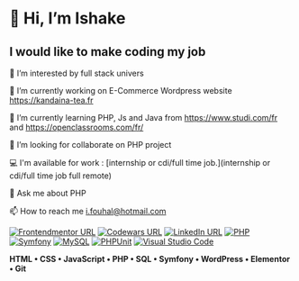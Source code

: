 # 👋 Hi, I’m Ishake

## I would like to make coding my job

👀 I’m interested by full stack univers

🔭 I’m currently working on E-Commerce Wordpress website https://kandaina-tea.fr 

🌱 I’m currently learning PHP, Js and Java from https://www.studi.com/fr and https://openclassrooms.com/fr/

👯 I’m looking for collaborate on PHP project

💻 I'm available for work : [internship or cdi/full time job.](internship or cdi/full time job full remote)

💬 Ask me about PHP

📫 How to reach me i.fouhal@hotmail.com

[![Frontendmentor URL](https://img.shields.io/badge/Frontend%20Mentor-89bf54?style=for-the-badge&logo=frontendmentor&logoColor=white)](https://www.frontendmentor.io/profile/if-web-dev)
[![Codewars URL](https://img.shields.io/badge/Codewars-critical?style=for-the-badge&logo=codewars&logoColor=white)](https://www.codewars.com/users/IfWebDev)
[![LinkedIn URL](https://img.shields.io/badge/linkedin-0a66c2?style=for-the-badge&logo=linkedin&logoColor=white)](https://www.codewars.com/users/IfWebDev)
[![PHP](https://img.shields.io/badge/php-%23777BB4.svg?style=for-the-badge&logo=php&logoColor=white)](https://www.php.net/)
[![Symfony](https://img.shields.io/badge/symfony-%23000000.svg?style=for-the-badge&logo=symfony&logoColor=white)](https://symfony.com/)
[![MySQL](https://img.shields.io/badge/mysql-%2300f.svg?style=for-the-badge&logo=mysql&logoColor=white)](https://www.mysql.com/)
[![PHPUnit](https://img.shields.io/badge/-phpunit-3775A9?style=for-the-badge&logo=phpunit&logoColor=white)](https://phpunit.de/)
[![Visual Studio Code](https://img.shields.io/badge/Visual%20Studio%20Code-0078d7.svg?style=for-the-badge&logo=visual-studio-code&logoColor=white)](https://code.visualstudio.com/)

**HTML • CSS • JavaScript • PHP • SQL • Symfony • WordPress • Elementor • Git**
